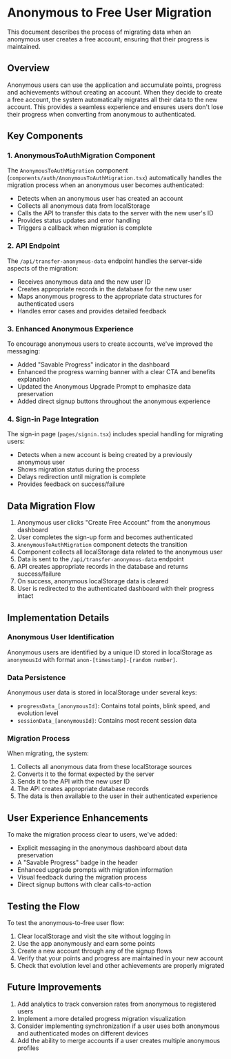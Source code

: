 # Anonymous to Free User Migration

This document describes the process of migrating data when an anonymous user creates a free account, ensuring that their progress is maintained.

## Overview

Anonymous users can use the application and accumulate points, progress and achievements without creating an account. When they decide to create a free account, the system automatically migrates all their data to the new account. This provides a seamless experience and ensures users don't lose their progress when converting from anonymous to authenticated.

## Key Components

### 1. AnonymousToAuthMigration Component

The `AnonymousToAuthMigration` component (`components/auth/AnonymousToAuthMigration.tsx`) automatically handles the migration process when an anonymous user becomes authenticated:

- Detects when an anonymous user has created an account
- Collects all anonymous data from localStorage
- Calls the API to transfer this data to the server with the new user's ID
- Provides status updates and error handling
- Triggers a callback when migration is complete

### 2. API Endpoint

The `/api/transfer-anonymous-data` endpoint handles the server-side aspects of the migration:

- Receives anonymous data and the new user ID
- Creates appropriate records in the database for the new user
- Maps anonymous progress to the appropriate data structures for authenticated users
- Handles error cases and provides detailed feedback

### 3. Enhanced Anonymous Experience

To encourage anonymous users to create accounts, we've improved the messaging:

- Added "Savable Progress" indicator in the dashboard
- Enhanced the progress warning banner with a clear CTA and benefits explanation
- Updated the Anonymous Upgrade Prompt to emphasize data preservation
- Added direct signup buttons throughout the anonymous experience

### 4. Sign-in Page Integration

The sign-in page (`pages/signin.tsx`) includes special handling for migrating users:

- Detects when a new account is being created by a previously anonymous user
- Shows migration status during the process
- Delays redirection until migration is complete
- Provides feedback on success/failure

## Data Migration Flow

1. Anonymous user clicks "Create Free Account" from the anonymous dashboard
2. User completes the sign-up form and becomes authenticated
3. `AnonymousToAuthMigration` component detects the transition
4. Component collects all localStorage data related to the anonymous user
5. Data is sent to the `/api/transfer-anonymous-data` endpoint
6. API creates appropriate records in the database and returns success/failure
7. On success, anonymous localStorage data is cleared
8. User is redirected to the authenticated dashboard with their progress intact

## Implementation Details

### Anonymous User Identification

Anonymous users are identified by a unique ID stored in localStorage as `anonymousId` with format `anon-[timestamp]-[random number]`.

### Data Persistence

Anonymous user data is stored in localStorage under several keys:
- `progressData_[anonymousId]`: Contains total points, blink speed, and evolution level
- `sessionData_[anonymousId]`: Contains most recent session data

### Migration Process

When migrating, the system:
1. Collects all anonymous data from these localStorage sources
2. Converts it to the format expected by the server
3. Sends it to the API with the new user ID
4. The API creates appropriate database records
5. The data is then available to the user in their authenticated experience

## User Experience Enhancements

To make the migration process clear to users, we've added:
- Explicit messaging in the anonymous dashboard about data preservation
- A "Savable Progress" badge in the header
- Enhanced upgrade prompts with migration information
- Visual feedback during the migration process
- Direct signup buttons with clear calls-to-action

## Testing the Flow

To test the anonymous-to-free user flow:

1. Clear localStorage and visit the site without logging in
2. Use the app anonymously and earn some points
3. Create a new account through any of the signup flows
4. Verify that your points and progress are maintained in your new account
5. Check that evolution level and other achievements are properly migrated

## Future Improvements

1. Add analytics to track conversion rates from anonymous to registered users
2. Implement a more detailed progress migration visualization
3. Consider implementing synchronization if a user uses both anonymous and authenticated modes on different devices
4. Add the ability to merge accounts if a user creates multiple anonymous profiles
